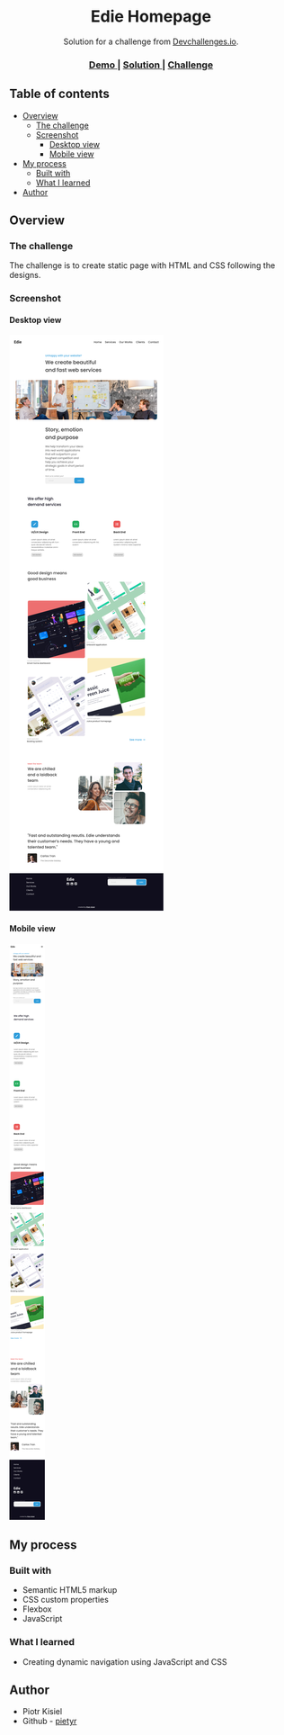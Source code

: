 <h1 align="center">Edie Homepage</h1>

<div align="center">
   Solution for a challenge from  <a href="http://devchallenges.io" target="_blank">Devchallenges.io</a>.
</div>

<div align="center">
  <h3>
    <a href="https://pietyr.github.io/edie-homepage/">
      Demo
    </a>
    <span> | </span>
    <a href="https://github.com/pietyr/edie-homepage">
      Solution
    </a>
    <span> | </span>
    <a href="https://devchallenges.io/challenges/xobQBuf8zWWmiYMIAZe0">
      Challenge
    </a>
  </h3>
</div>

<!-- TABLE OF CONTENTS -->

## Table of contents

-   [Overview](#overview)
    -   [The challenge](#the-challenge)
    -   [Screenshot](#screenshot)
        -   [Desktop view](#desktop-view)
        -   [Mobile view](#mobile-view)
-   [My process](#my-process)
    -   [Built with](#built-with)
    -   [What I learned](#what-i-learned)
-   [Author](#author)

<!-- OVERVIEW -->

## Overview

### The challenge

The challenge is to create static page with HTML and CSS following the designs.

### Screenshot

#### Desktop view

![](./img/screenshot-desktop.png)

#### Mobile view

![](./img/screenshot-mobile.png)

## My process

### Built with

-   Semantic HTML5 markup
-   CSS custom properties
-   Flexbox
-   JavaScript

### What I learned

-   Creating dynamic navigation using JavaScript and CSS

## Author

-   Piotr Kisiel
-   Github - [pietyr](https://github.com/pietyr)
